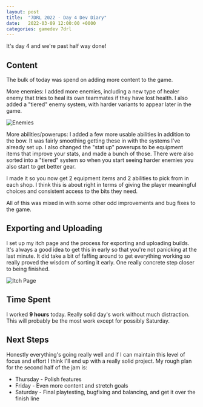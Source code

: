 ```yaml
---
layout: post
title:  "7DRL 2022 - Day 4 Dev Diary"
date:   2022-03-09 12:00:00 +0000
categories: gamedev 7drl
---
```


It's day 4 and we're past half way done!

## Content

The bulk of today was spend on adding more content to the game.

More enemies: I added more enemies, including a new type of healer enemy that tries to heal its own teammates if they have lost health. I also added a "tiered" enemy system, with harder variants to appear later in the game.

![Enemies]({{site.url}}/assets/7drl_2022_enemies.png)

More abilities/powerups: I added a few more usable abilities in addition to the bow. It was fairly smoothing getting these in with the systems I've already set up. I also changed the "stat up" powerups to be equipment items that improve your stats, and made a bunch of those. There were also sorted into a "tiered" system so when you start seeing harder enemies you also start to get better gear.

I made it so you now get 2 equipment items and 2 abilities to pick from in each shop. I think this is about right in terms of giving the player meaningful choices and consistent access to the bits they need.

All of this was mixed in with some other odd improvements and bug fixes to the game.

## Exporting and Uploading

I set up my itch page and the process for exporting and uploading builds. It's always a good idea to get this in early so that you're not panicking at the last minute. It did take a bit of faffing around to get everything working so really proved the wisdom of sorting it early. One really concrete step closer to being finished.

![Itch Page]({{site.url}}/assets/7drl_2022_itch.png)

## Time Spent

I worked **9 hours** today. Really solid day's work without much distraction. This will probably be the most work except for possibly Saturday.

## Next Steps

Honestly everything's going really well and if I can maintain this level of focus and effort I think I'll end up with a really solid project. My rough plan for the second half of the jam is:

* Thursday - Polish features
* Friday - Even more content and stretch goals
* Saturday - Final playtesting, bugfixing and balancing, and get it over the finish line

